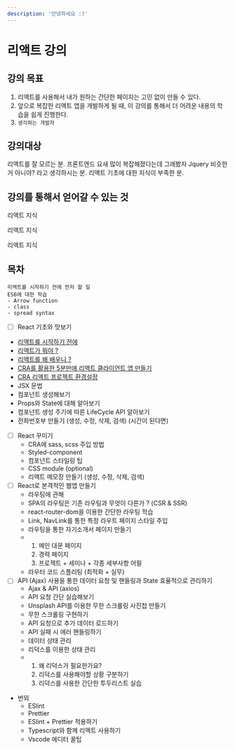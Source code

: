 ```yaml
---
description: '안녕하세요 :)'
---
```


# 리액트 강의

## 강의 목표

1. 리액트를 사용해서 내가 원하는 간단한 페이지는 고민 없이 만들 수 있다.
2. 앞으로 복잡한 리액트 앱을 개발하게 될 때, 이 강의를 통해서 더 어려운 내용의 학습을 쉽게 진행한다.
3. `생각하는 개발자`

## 강의대상

리액트를 잘 모르는 분. 프론트엔드 요새 많이 복잡해졌다는데 그래봤자 Jquery 비슷한 거 아니야? 라고 생각하시는 분. 리액트 기초에 대한 지식이 부족한 분.

## 강의를 통해서 얻어갈 수 있는 것

리액트 지식

리액트 지식

리액트 지식

## 목차

```text
리액트를 시작하기 전에 먼저 할 일
ES6에 대한 학습
- Arrow function
- class
- spread syntax
```



* [ ] React 기초와 맛보기 
* [리액트를 시작하기 전에](before-start-class.md)
* [리액트가 뭐야 ?](what-is-react.md)
* [리액트를 왜 배우니 ?](why-learn-react.md)
* [CRA를 활용한 5분만에 리액트 클라이언트 앱 만들기](https://ljh86029926.gitbook.io/codingapple-react-class/create-reactapp-using-cra-5min)
* [CRA 리액트 프로젝트 환경설정](create-reactapp-using-cra-5min.md#undefined-1)
* JSX 문법
* 컴포넌트 생성해보기
* Props와 State에 대해 알아보기
* 컴포넌트 생성 주기에 따른 LifeCycle API 알아보기
* 전화번호부 만들기 \(생성, 수정, 삭제, 검색\) \(시간이 된다면\) 
* [ ] React 꾸미기
  * CRA에 sass, scss 주입 방법
  * Styled-component
  * 컴포넌트 스타일링 팁
  * CSS module \(optional\)
  * 리액트 메모장 만들기 \(생성, 수정, 삭제, 검색\) 
* [ ] React로 본격적인 웹앱 만들기
  * 라우팅에 관해
  * SPA의 라우팅은 기존 라우팅과 무엇이 다른가 ? \(CSR & SSR\)
  * react-router-dom을 이용한 간단한 라우팅 학습
  * Link, NavLink를 통한 특정 라우트 페이지 스타일 주입
  * 라우팅을 통한 자기소개서 페이지 만들기
  * 1. 메인 대문 페이지
    2. 경력 페이지
    3. 프로젝트 + 세미나 + 각종 세부사항 어필
  * 라우터 코드 스플리팅 \(최적화 + 실무\) 
* [ ] API \(Ajax\) 사용을 통한 데이터 요청 및 핸들링과 State 효율적으로 관리하기
  * Ajax & API \(axios\)
  * API 요청 간단 실습해보기
  * Unsplash API를 이용한 무한 스크롤링 사진첩 만들기
  * 무한 스크롤링 구현하기
  * API 요청으로 추가 데이터 로드하기
  * API 실패 시 에러 핸들링하기
  * 데이터 상태 관리
  * 리덕스를 이용한 상태 관리
  * 1. 왜 리덕스가 필요한가요?
    2. 리덕스를 사용해야할 상황 구분하기
    3. 리덕스를 사용한 간단한 투두리스트 실습 
* 번외
  * ESlint
  * Prettier
  * ESlint + Prettier 적용하기
  * Typescript와 함께 리액트 사용하기
  * Vscode 에디터 꿀팁

